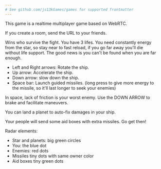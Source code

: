 ```yaml
---
# See github.com/js13kGames/games for supported frontmatter
---
```

This game is a realtime multiplayer game based on WebRTC.

If you create a room, send the URL to your friends.

Wins who survive the fight. You have 3 lifes. You need constantly energy from the star, so stay near to fast reload, if you go far away you'll die without life support. The good news is you can't be found when you are far enough.

* Left and Right arrows: Rotate the ship.
* Up arrow: Accelerate the ship.
* Down arrow: slow down the ship.
* Space bar: Launch guided missiles. (long press to give more energy to the missile, so it'll last longer to seek your enemies)

In space, lack of friction is your worst enemy. Use the DOWN ARROW to brake and facilitate maneuvers.

You can land a planet to auto-fix damages in your ship.

Your people will send some aid boxes with extra missiles. Go get then!

Radar elements:
* Star and planets: big green circles
* You: the blue dot
* Enemies: red dots
* Missiles tiny dots with same owner color
* Aid boxes tiny green dots